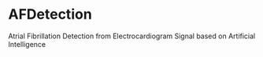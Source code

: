 # AFDetection
Atrial Fibrillation Detection from Electrocardiogram Signal based on Artificial Intelligence
